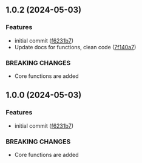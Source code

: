 ## 1.0.2 (2024-05-03)

### Features

- initial commit ([f6231b7](https://github.com/maemreyo/pkg-compat/commit/f6231b7fd4c7dfc9b8ea45691ce1987189f1d8df))
- Update docs for functions, clean code ([7f140a7](https://github.com/maemreyo/pkg-compat/commit/7f140a781ca475cf9b2567ff4420c7576619769e))

### BREAKING CHANGES

- Core functions are added

## 1.0.0 (2024-05-03)

### Features

- initial commit ([f6231b7](https://github.com/maemreyo/pkg-compat/commit/f6231b7fd4c7dfc9b8ea45691ce1987189f1d8df))

### BREAKING CHANGES

- Core functions are added
